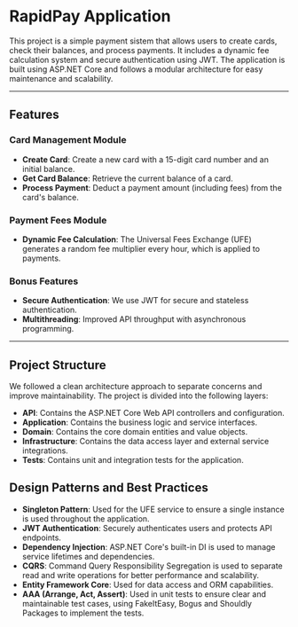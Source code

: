 # RapidPay Application

This project is a simple payment sistem that allows users to create cards, check their balances, and process payments. It includes a dynamic fee calculation system and secure authentication using JWT. The application is built using ASP.NET Core and follows a modular architecture for easy maintenance and scalability.

---

## Features

### Card Management Module
- **Create Card**: Create a new card with a 15-digit card number and an initial balance.
- **Get Card Balance**: Retrieve the current balance of a card.
- **Process Payment**: Deduct a payment amount (including fees) from the card's balance.

### Payment Fees Module
- **Dynamic Fee Calculation**: The Universal Fees Exchange (UFE) generates a random fee multiplier every hour, which is applied to payments.

### Bonus Features
- **Secure Authentication**: We use JWT for secure and stateless authentication.
- **Multithreading**: Improved API throughput with asynchronous programming.

---

## Project Structure
We followed a clean architecture approach to separate concerns and improve maintainability. The project is divided into the following layers:

- **API**: Contains the ASP.NET Core Web API controllers and configuration.
- **Application**: Contains the business logic and service interfaces.
- **Domain**: Contains the core domain entities and value objects.
- **Infrastructure**: Contains the data access layer and external service integrations.
- **Tests**: Contains unit and integration tests for the application.

## Design Patterns and Best Practices
- **Singleton Pattern**: Used for the UFE service to ensure a single instance is used throughout the application.
- **JWT Authentication**: Securely authenticates users and protects API endpoints.
- **Dependency Injection**: ASP.NET Core's built-in DI is used to manage service lifetimes and dependencies.
- **CQRS**: Command Query Responsibility Segregation is used to separate read and write operations for better performance and scalability.
- **Entity Framework Core**: Used for data access and ORM capabilities.
- **AAA (Arrange, Act, Assert)**: Used in unit tests to ensure clear and maintainable test cases, using FakeItEasy, Bogus and Shouldly Packages to implement the tests.
